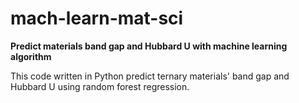 # mach-learn-mat-sci
**Predict materials band gap and Hubbard U with machine learning algorithm**

This code written in Python predict ternary materials' band gap and Hubbard U using random forest regression.
